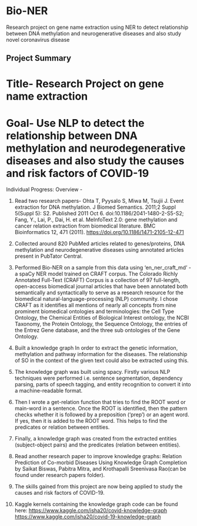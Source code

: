 # Bio-NER
Research project on gene name extraction using NER to detect relationship between DNA methylation and neurogenerative diseases and also study novel coronavirus disease
## Project Summary
# Title- Research Project on gene name extraction
# Goal- Use NLP to detect the relationship between DNA methylation and neurodegenerative diseases and also study the causes and risk factors of COVID-19
Individual Progress:
 Overview -
1. Read two research papers- Ohta T, Pyysalo S, Miwa M, Tsujii J. Event
extraction for DNA methylation. J Biomed Semantics. 2011;2 Suppl 5(Suppl
5): S2. Published 2011 Oct 6. doi:10.1186/2041-1480-2-S5-S2; Fang, Y., Lai,
P., Dai, H. et al. MeInfoText 2.0: gene methylation and cancer relation
extraction from biomedical literature. BMC Bioinformatics 12, 471 (2011).
https://doi.org/10.1186/1471-2105-12-471

2. Collected around 820 PubMed articles related to genes/proteins, DNA
methylation and neurodegenerative diseases using annotated articles present
in PubTator Central.

3. Performed Bio-NER on a sample from this data using ‘en_ner_craft_md’ - a
spaCy NER model trained on CRAFT corpus. The Colorado Richly Annotated
Full-Text (CRAFT) Corpus is a collection of 97 full-length, open-access
biomedical journal articles that have been annotated both semantically and
syntactically to serve as a research resource for the biomedical
natural-language-processing (NLP) community. I chose CRAFT as it
identifies all mentions of nearly all concepts from nine prominent biomedical
ontologies and terminologies: the Cell Type Ontology, the Chemical Entities of
Biological Interest ontology, the NCBI Taxonomy, the Protein Ontology, the
Sequence Ontology, the entries of the Entrez Gene database, and the three
sub ontologies of the Gene Ontology.

4. Built a knowledge graph In order to extract the genetic information,
methylation and pathway information for the diseases. The relationship of SO
in the context of the given text could also be extracted using this.

5. The knowledge graph was built using spacy. Firstly various NLP techniques
were performed i.e. sentence segmentation, dependency parsing, parts of
speech tagging, and entity recognition to convert it into a machine-readable
format.

6. Then I wrote a get-relation function that tries to find the ROOT word or
main-word in a sentence. Once the ROOT is identified, then the pattern
checks whether it is followed by a preposition (‘prep’) or an agent word. If yes,
then it is added to the ROOT word. This helps to find the predicates or relation
between entities.

7. Finally, a knowledge graph was created from the extracted entities
(subject-object pairs) and the predicates (relation between entities).

8. Read another research paper to improve knowledge graphs: Relation Prediction of Co-morbid Diseases Using Knowledge Graph Completion by Saikat Biswas, Pabitra Mitra, and Krothapalli Sreenivasa Rao(can be found under research papers folder).

9. The skills gained from this project are now being applied to study the causes and risk factors of COVID-19.

10. Kaggle kernels containing the knowledge graph code can be found here: 
  https://www.kaggle.com/isha20/covid-knowledge-graph
  https://www.kaggle.com/isha20/covid-19-knowledge-graph
